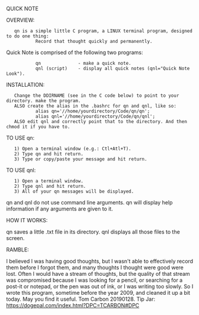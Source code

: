  QUICK NOTE

 OVERVIEW:
 
       qn is a simple little C program, a LINUX terminal program, designed to do one thing:
               Record that thought quickly and permanently. 

 Quick Note is comprised of the following two programs:
 
               qn              - make a quick note.
               qnl (script)    - display all quick notes (qnl="Quick Note Look").
        
 INSTALLATION: 
 
       Change the DDIRNAME (see in the C code below) to point to your directory. make the program.
       ALSO create the alias in the .bashrc for qn and qnl, like so:
               alias qn='//home/yourdirectory/Code/qn/qn';
               alias qnl='//home/yourdirectory/Code/qn/qnl';
       ALSO edit qnl and correctly point that to the directory. And then chmod it if you have to.

 TO USE qn: 
 
       1) Open a terminal window (e.g.: Ctl+Atl+T).
       2) Type qn and hit return.
       3) Type or copy/paste your message and hit return.
 TO USE qnl:
 
       1) Open a terminal window.
       2) Type qnl and hit return. 
       3) All of your qn messages will be displayed.

 qn and qnl do not use command line arguments. qn will display help information 
 if any arguments are given to it.

 HOW IT WORKS: 
 
 qn saves a little .txt file in its directory. qnl displays all those files to the screen. 
 
 RAMBLE: 
 
 I believed I was having good thoughts, but I wasn't able to effectively record
 them before I forgot them, and many thoughts I thought were good were lost. 
 Often I would have a stream of thoughts, but the quality of that stream was compromised
 because I was looking for a pencil, or searching for a post-it or notepad, or the pen was out of ink, or
 I was writing too slowly. So I wrote this program, sometime before the year 2009, and cleaned it up a bit today. 
 May you find it useful. Tom Carbon 20190128. Tip Jar: https://dogepal.com/index.html?DPC=TCARBON#DPC
